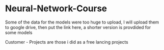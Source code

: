 # Neural-Network-Course

Some of the data for the models were too huge to upload, I will upload them to google drive, then put the link here, a shorter version is provdided for some models

Customer - Projects are those i did as a free lancing projects
